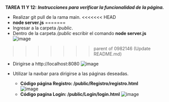 **TAREA 11 Y 12:**
***Instrucciones para verificar la funcionalidad de la página.***
- Realizar git pull de la rama main.
<<<<<<< HEAD
-   **node server.js**
=======
- Ingresar a la carpeta */public*.
- Dentro de la carpeta */public* escribir el comando **node server.js**
  <br>
![image](https://github.com/user-attachments/assets/4a65490b-f897-48d4-8ae6-6d019ce0e726)
>>>>>>> parent of 0982146 (Update README.md)
- Dirigirse a http://localhost:8080
![image](https://github.com/user-attachments/assets/83bc95a5-9e35-4944-ad40-7a0f83def4b5)

- Utilizar la navbar para dirigirse a las páginas deseadas.
   - **Código página Registro: /public/Registro/registro.html**
     <br>
![image](https://github.com/user-attachments/assets/698a4bc8-8d73-4ff4-a50e-3b115ca683b5)
  - **Código pagína Login: /public/Login/login.html**
![image](https://github.com/user-attachments/assets/2e2baaaa-8e28-4ae8-ae1d-9bb5a6833291)




